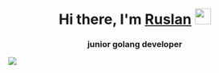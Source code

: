 <h1 align="center">Hi there, I'm <a href="[https://daniilshat.ru/](https://vk.com/lololod3)" target="_blank">Ruslan</a> 
<img src="https://github.com/blackcater/blackcater/raw/main/images/Hi.gif" height="32"/></h1>
<h3 align="center">junior golang developer</h3>


![](http://github-profile-summary-cards.vercel.app/api/cards/profile-details?username=lololod3&theme=github_dark)
